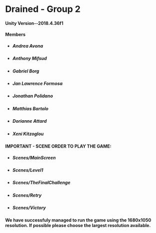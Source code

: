 # Drained - Group 2
#### Unity Version--2018.4.36f1

#### Members 
- ##### Andrea Avona
- ##### Anthony Mifsud
- ##### Gabriel Borg
- ##### Jan Lawrence Formosa
- ##### Jonathan Polidano
- ##### Matthias Bartolo
- ##### Dorianne Attard
- ##### Xeni Kitzoglou

#### IMPORTANT - SCENE ORDER TO PLAY THE GAME:
- ##### Scenes/MainScreen
- ##### Scenes/Level1
- ##### Scenes/TheFinalChallenge
- ##### Scenes/Retry
- ##### Scenes/Victory

#### We have successfuly managed to run the game using the 1680x1050 resolution. If possible please choose the largest resolution available.